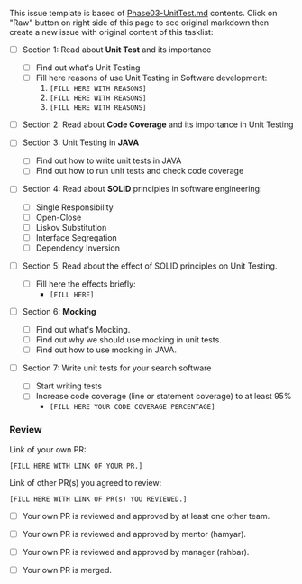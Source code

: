 This issue template is based of [Phase03-UnitTest.md](README.md) contents.
Click on "Raw" button on right side of this page to see original markdown then create a new issue with original content of this tasklist:


- [ ] Section 1: Read about **Unit Test** and its importance
    - [ ] Find out what's Unit Testing
    - [ ] Fill here reasons of use Unit Testing in Software development:
        1. `[FILL HERE WITH REASONS]`
        1. `[FILL HERE WITH REASONS]`
        1. `[FILL HERE WITH REASONS]`
- [ ] Section 2: Read about **Code Coverage** and its importance in Unit Testing

- [ ] Section 3: Unit Testing in **JAVA**
    - [ ] Find out how to write unit tests in JAVA
    - [ ] Find out how to run unit tests and check code coverage
 
- [ ] Section 4: Read about **SOLID** principles in software engineering:
  - [ ] Single Responsibility
  - [ ] Open-Close
  - [ ] Liskov Substitution
  - [ ] Interface Segregation
  - [ ] Dependency Inversion

- [ ] Section 5: Read about the effect of SOLID principles on Unit Testing.
    - [ ] Fill here the effects briefly:
        - `[FILL HERE]`

- [ ] Section 6: **Mocking**
  - [ ] Find out what's Mocking.
  - [ ] Find out why we should use mocking in unit tests.
  - [ ] Find out how to use mocking in JAVA.

- [ ] Section 7: Write unit tests for your search software
    - [ ] Start writing tests
    - [ ] Increase code coverage (line or statement coverage) to at least 95%
        - `[FILL HERE YOUR CODE COVERAGE PERCENTAGE]`

### Review

Link of your own PR:

`[FILL HERE WITH LINK OF YOUR PR.]`

Link of other PR(s) you agreed to review:

`[FILL HERE WITH LINK OF PR(s) YOU REVIEWED.]`


- [ ] Your own PR is reviewed and approved by at least one other team.

- [ ] Your own PR is reviewed and approved by mentor (hamyar).

- [ ] Your own PR is reviewed and approved by manager (rahbar).

- [ ] Your own PR is merged.
